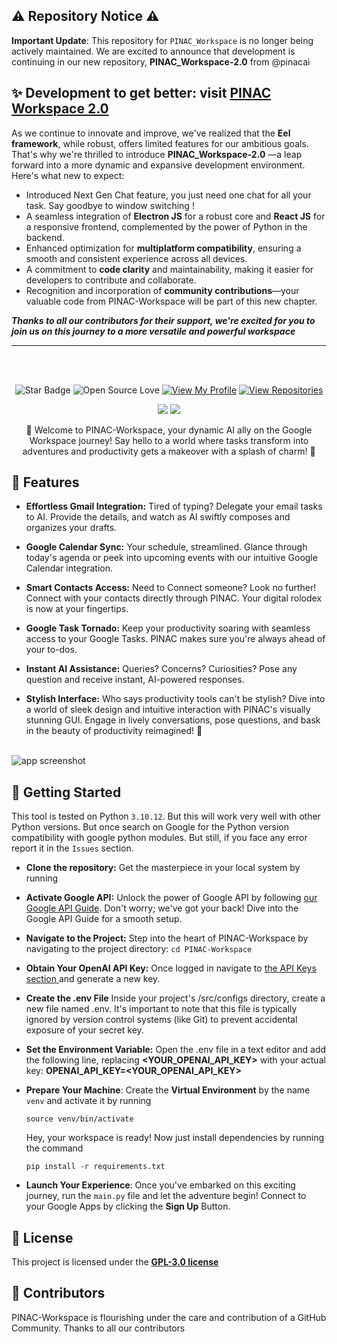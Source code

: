 
## ⚠️ Repository Notice ⚠️

**Important Update**: This repository for `PINAC_Workspace` is no longer being actively maintained. We are excited to announce that development is continuing in our new repository, **PINAC_Workspace-2.0** from @pinacai


## ✨ Development to get better: visit [PINAC Workspace 2.0](https://github.com/pinacai/PINAC_Workspace-2.0)
As we continue to innovate and improve, we've realized that the **Eel framework**, while robust, offers limited features for our ambitious goals. That's why we're thrilled to introduce **PINAC_Workspace-2.0** —a leap forward into a more dynamic and expansive development environment.
Here's what new to expect:
- Introduced Next Gen Chat feature, you just need one chat for all your task. Say goodbye to window switching !
- A seamless integration of **Electron JS** for a robust core and **React JS** for a responsive frontend, complemented by the power of Python in the backend.
- Enhanced optimization for **multiplatform compatibility**, ensuring a smooth and consistent experience across all devices.
- A commitment to **code clarity** and maintainability, making it easier for developers to contribute and collaborate.
- Recognition and incorporation of **community contributions**—your valuable code from PINAC-Workspace will be part of this new chapter.

***Thanks to all our contributors for their support, we're excited for you to join us on this journey to a more versatile and powerful workspace***

-----------------------------------------------------------------------------------------------------------------------------------------------------------------------

<br>
<br>

<img src="https://github.com/rajeshtechforge/PINAC_Workspace/blob/main/img/readme_header.png" alt="">
<div align="middle">
  
![Star Badge](https://img.shields.io/static/v1?label=%F0%9F%8C%9F&message=If%20Useful&style=style=flat&color=BC4E99)
![Open Source Love](https://badges.frapsoft.com/os/v1/open-source.svg?v=103)
[![View My Profile](https://img.shields.io/badge/View-My_Profile-green?logo=GitHub)](https://github.com/rajeshtechforge)
[![View Repositories](https://img.shields.io/badge/View-My_Repositories-blue?logo=GitHub)](https://github.com/rajeshtechforge?tab=repositories)

[![](https://forthebadge.com/images/badges/built-with-love.svg)](https://forthebadge.com)
[![](https://forthebadge.com/images/badges/made-with-python.svg)](https://forthebadge.com)

🚀 Welcome to PINAC-Workspace, your dynamic AI ally on the Google Workspace journey! Say hello to a world where tasks transform into adventures and productivity gets a makeover with a splash of charm! 🌟

</div>

## 🌟 Features

- **Effortless Gmail Integration:** Tired of typing? Delegate your email tasks to AI. Provide the details, and watch as AI swiftly composes and organizes your drafts.
  
- **Google Calendar Sync:** Your schedule, streamlined. Glance through today's agenda or peek into upcoming events with our intuitive Google Calendar integration.
  
- **Smart Contacts Access:** Need to Connect someone? Look no further! Connect with your contacts directly through PINAC. Your digital rolodex is now at your fingertips.
  
- **Google Task Tornado:** Keep your productivity soaring with seamless access to your Google Tasks. PINAC makes sure you're always ahead of your to-dos.
  
- **Instant AI Assistance:** Queries? Concerns? Curiosities? Pose any question and receive instant, AI-powered responses.
  
- **Stylish Interface:** Who says productivity tools can't be stylish? Dive into a world of sleek design and intuitive interaction with PINAC's visually stunning GUI. Engage in lively conversations, pose questions, and bask in the beauty of productivity reimagined! 🎨
<br>
<img src="https://github.com/RajeshTechForge/PINAC_Workspace/blob/main/img/intergace%20image.png" alt="app screenshot">

## 🚀 Getting Started

This tool is tested on Python `3.10.12`. But this will work very well with other Python versions. But once search on Google for the Python version compatibility with google python modules. But still, if you face any error report it in the `Issues` section.

- **Clone the repository:** Get the masterpiece in your local system by running

- **Activate Google API:** Unlock the power of Google API by following <a href="https://github.com/rajeshtechforge/PINAC_Workspace/blob/main/Google%20API%20Guide.md">our Google API Guide</a>. Don't worry; we've got your back! Dive into the Google API Guide for a smooth setup.

- **Navigate to the Project:** Step into the heart of PINAC-Workspace by navigating to the project directory: `cd PINAC-Workspace`

- **Obtain Your OpenAI API Key:** Once logged in navigate to <a href="https://platform.openai.com/api-keys">the API Keys section </a> and generate a new key.
 
- **Create the .env File** Inside your project's /src/configs directory, create a new file named .env. It's important to note that this file is typically ignored by version control systems (like Git) to prevent accidental exposure of your secret key.

- **Set the Environment Variable:** Open the .env file in a text editor and add the following line, replacing **<YOUR_OPENAI_API_KEY>** with your actual key:
**OPENAI_API_KEY=<YOUR_OPENAI_API_KEY>**


- **Prepare Your Machine**: Create the **Virtual Environment** by the name `venv` and activate it by running
  ```
  source venv/bin/activate
  ```
  Hey, your workspace is ready! Now just install dependencies by running the command 
  ```
  pip install -r requirements.txt
  ```
  
- **Launch Your Experience**: Once you've embarked on this exciting journey, run the `main.py` file and let the adventure begin! Connect to your Google Apps by clicking the **Sign Up** Button.

## 📄 License
This project is licensed under the <a href="https://github.com/RajeshTechForge/PINAC_Workspace/blob/main/LICENSE">**GPL-3.0 license**</a>

## 🤖 Contributors
PINAC-Workspace is flourishing under the care and contribution of a GitHub Community. Thanks to all our contributors
